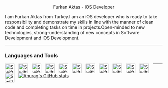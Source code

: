 <p align="center" >Furkan Aktas - iOS Developer </p>

<p>I am Furkan Aktas from Turkey.I am an iOS developer who is ready to take responsibility and demonstrate my skills in line with the manner of clean code and completing tasks on time in projects.Open-minded to new technologies, strong-understanding of new concepts in Software Development and iOS Development.</p>

---
### Languages and Tools

<img align="left" alt="Swift" width="30px" style="padding-right:10px;" src="https://cdn.jsdelivr.net/gh/devicons/devicon@latest/icons/swift/swift-original.svg" />
<img align="left" alt="Swift" width="30px" style="padding-right:10px;" src="https://cdn.jsdelivr.net/gh/devicons/devicon@latest/icons/kotlin/kotlin-original.svg" />
<img align="left" alt="Swift" width="30px" style="padding-right:10px;" src="https://cdn.jsdelivr.net/gh/devicons/devicon@latest/icons/java/java-original.svg" />
<img align="left" alt="Swift" width="30px" style="padding-right:10px;" src="https://cdn.jsdelivr.net/gh/devicons/devicon@latest/icons/javascript/javascript-original.svg" />
<img align="left" alt="Swift" width="30px" style="padding-right:10px;" src="https://cdn.jsdelivr.net/gh/devicons/devicon@latest/icons/json/json-original.svg" />
<img align="left" alt="Swift" width="30px" style="padding-right:10px;" src="https://cdn.jsdelivr.net/gh/devicons/devicon@latest/icons/firebase/firebase-original.svg" />
<img align="left" alt="Swift" width="30px" style="padding-right:10px;" src="https://cdn.jsdelivr.net/gh/devicons/devicon@latest/icons/mysql/mysql-original.svg" />
<img align="left" alt="Swift" width="30px" style="padding-right:10px;" src="https://cdn.jsdelivr.net/gh/devicons/devicon@latest/icons/git/git-original.svg" />
<img align="left" alt="Swift" width="30px" style="padding-right:10px;" src="https://cdn.jsdelivr.net/gh/devicons/devicon@latest/icons/github/github-original.svg" />
<img align="left" alt="Swift" width="30px" style="padding-right:10px;" src="https://cdn.jsdelivr.net/gh/devicons/devicon@latest/icons/jira/jira-original.svg" />
<img align="left" alt="Swift" width="30px" style="padding-right:10px;" src="https://cdn.jsdelivr.net/gh/devicons/devicon@latest/icons/figma/figma-original.svg" />
<img align="left" alt="Swift" width="30px" style="padding-right:10px;" src="https://cdn.jsdelivr.net/gh/devicons/devicon@latest/icons/canva/canva-original.svg" />

--- 
[![Anurag's GitHub stats](https://github-readme-stats.vercel.app/api?username=Furkakts)](https://github.com/anuraghazra/github-readme-stats)



           
          





